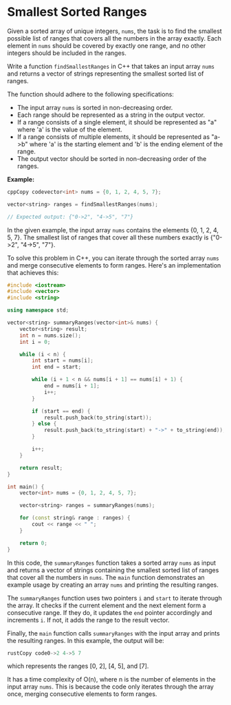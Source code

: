 # Smallest Sorted Ranges

Given a sorted array of unique integers, `nums`, the task is to find the smallest possible list of ranges that covers all the numbers in the array exactly. Each element in `nums` should be covered by exactly one range, and no other integers should be included in the ranges.

Write a function `findSmallestRanges` in C++ that takes an input array `nums` and returns a vector of strings representing the smallest sorted list of ranges.

The function should adhere to the following specifications:

* The input array `nums` is sorted in non-decreasing order.
* Each range should be represented as a string in the output vector.
* If a range consists of a single element, it should be represented as "a" where 'a' is the value of the element.
* If a range consists of multiple elements, it should be represented as "a->b" where 'a' is the starting element and 'b' is the ending element of the range.
* The output vector should be sorted in non-decreasing order of the ranges.

**Example:**

```cpp
cppCopy codevector<int> nums = {0, 1, 2, 4, 5, 7};

vector<string> ranges = findSmallestRanges(nums);

// Expected output: {"0->2", "4->5", "7"}
```

In the given example, the input array `nums` contains the elements {0, 1, 2, 4, 5, 7}. The smallest list of ranges that cover all these numbers exactly is {"0->2", "4->5", "7"}.

To solve this problem in C++, you can iterate through the sorted array `nums` and merge consecutive elements to form ranges. Here's an implementation that achieves this:

```cpp
#include <iostream>
#include <vector>
#include <string>

using namespace std;

vector<string> summaryRanges(vector<int>& nums) {
    vector<string> result;
    int n = nums.size();
    int i = 0;

    while (i < n) {
        int start = nums[i];
        int end = start;

        while (i + 1 < n && nums[i + 1] == nums[i] + 1) {
            end = nums[i + 1];
            i++;
        }

        if (start == end) {
            result.push_back(to_string(start));
        } else {
            result.push_back(to_string(start) + "->" + to_string(end));
        }

        i++;
    }

    return result;
}

int main() {
    vector<int> nums = {0, 1, 2, 4, 5, 7};

    vector<string> ranges = summaryRanges(nums);

    for (const string& range : ranges) {
        cout << range << " ";
    }

    return 0;
}
```

In this code, the `summaryRanges` function takes a sorted array `nums` as input and returns a vector of strings containing the smallest sorted list of ranges that cover all the numbers in `nums`. The `main` function demonstrates an example usage by creating an array `nums` and printing the resulting ranges.

The `summaryRanges` function uses two pointers `i` and `start` to iterate through the array. It checks if the current element and the next element form a consecutive range. If they do, it updates the `end` pointer accordingly and increments `i`. If not, it adds the range to the result vector.

Finally, the `main` function calls `summaryRanges` with the input array and prints the resulting ranges. In this example, the output will be:

```rust
rustCopy code0->2 4->5 7
```

which represents the ranges \[0, 2], \[4, 5], and \[7].

It has a time complexity of O(n), where n is the number of elements in the input array `nums`. This is because the code only iterates through the array once, merging consecutive elements to form ranges.
